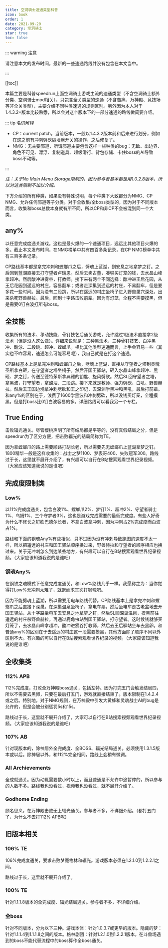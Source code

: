 ```yaml
---
title: 空洞骑士速通类型科普
icon: book
order: 1
date: 2021-09-20
category: 空洞骑士
star: true
toc: false
---
```


<!-- more -->

::: warning 注意

请注意本文的发布时间，最新的一些速通路线并没有包含在本文当中。

:::

[[toc]]

本篇主要是科普speedrun上面空洞骑士游戏主流的速通类型（不含空洞骑士额外分类、空洞骑士mod相关），只包含全关类型的速通（不含苦痛、万神殿、竞技场等非全关类型），主要介绍不同种类速通的规则区别。另外因为本人对于1.4.3.2+版本比较熟悉，所以会对这个版本下的一部分速通的路线做简要介绍。

::: tip 名词解释

- CP：current patch，当前版本，一般以1.4.3.2版本前和后来进行划分，例如在这之前有冲刺劈砍隔墙劈开关的操作，之后修复了。
- NMG：无主要邪道，所谓邪道主要包含这样一些种类的bug：无敌、出边界、角色不可见、漂浮、复制道具、超级滑行、背包存储、卡住boss的AI导致boss不动等。

:::

*注：关于No Main Menu Storage限制的，因为参与者基本都是用1.0.2.8版本，所以对这类限制不加以介绍。*

下方介绍的所有种类，如果没有特殊说明，每个种类下大致都分为NMG、CP NMG、允许任何邪道等子分类。对于全收集/全boss类型的，因为对于不同版本而言，收集和boss总数本身就有所不同，所以CP和非CP不会被混到同一个大类。

## any%

以任意完成度通关游戏。这也是最火爆的一个速通项目，远远比其他项目火爆的多。截止本文发布时间，在NMG榜单中共有四百多条记录，在CP NMG榜单中共有三百多条记录。

CP路线基本都是拿完冲刺和螳螂爪之后，劈魂上蓝湖，到安息之地拿梦之钉。之后回到蓝湖直接去打守望者卢瑞恩。然后去卖古董，凑够买灯笼的钱，去水晶山峰拿超冲。然后酸冲进雾谷，打教师。接下来有两个不同选择：酸冲进王后花园，从王后花园到遥远的村庄，容易翻车；或者走深巢到遥远的村庄，不易翻车，但是要多花一些时间。因为没有二段跳，所以在遥远的村庄坐椅子进入野兽巢穴深处，出来杀死野兽赫拉。最后，回到十字路击败前辈。因为有灯笼，全程不需要摸黑，但是需要0钉白波打所有boss。

## 全技能

收集所有的法术、移动技能、骨钉技艺后通关游戏，允许跳过1级法术直接拿2级法术（但是没人这么做）。详细来说就是：三种黑法术、三种骨钉技艺、白冲黑冲、酸泳、二段跳、超冲、螳螂爪。相比其他类型速通而言，上手会容易一些（其实也不咋容易，速通怎么可能容易呢），我自己就是在打这个速通。

CP路线基本上是拿完冲刺和螳螂爪之后，劈魂上蓝湖，直接从守望者之塔到灵魂圣所拿白砸，在守望者之塔坐椅子。然后开国王驿站，砸入水晶山峰拿超冲、黑砸、梦之钉，传送至德特茅斯拿典雅的钥匙、旋风劈砍。然后SL回守望者之塔，拿黑波，打守望者，拿酸泪、二段跳。接下来就是教师、强力劈砍、白吼、野兽赫拉。然后去王国边境拿冲刺劈砍和王之印记，去深渊学黑冲和黑吼，最后打前辈。和any%的区别在于，浪费了1600学黑波和冲刺劈砍，所以没钱买灯笼，全程摸黑，但是打boss比0钉白波容易的多。详细路线可以看我另一个专栏。

## True Ending

击败辐光通关。尽管樱桃声明了所有结局都是平等的，没有真假结局之分，但是speedrun为了区分方便，把击败辐光的结局简称为TE。

因为拿螳螂爪的路上需要顺路打胡长老，所以需要先无螳螂爪上蓝湖拿梦之钉。1800精华一般是这样收集的：战士之梦1100、梦表哥400、失败冠军300。路线过于长，这里就不展开介绍了，有兴趣可以自行在B站搜索观看世界纪录视频。（大家应该知道我说的是谁吧）

## 完成度限制类

### Low%

以11%完成度通关，包含白波1%、螳螂爪2%、梦钉1%、超冲2%、守望者骑士1%、乌姆1%、三个守梦者3%，这也是游戏完成需要的最低完成度。有些人好奇为什么不修长之钉砍巴德尔长者，不拿白波拿冲刺，因为冲刺占2%完成度而白波占1%。

路线和下面的钢魂Any%有些相似，只不过因为没有冲刺导致跑图的速度不太一样，所以把遥远的村庄和国王驿站顺序换过来，野兽赫拉和守望者的顺序相应也换过来。关于无冲刺怎么到达某些地方，有兴趣可以自行在B站搜索观看世界纪录视频。（大家应该知道我说的是谁吧）

### 钢魂Any%

在钢铁之魂模式下任意完成度通关，和Low%路线几乎一样。我愿称之为：当你觉得打Low%无冲刺太难了，就退而求其次打钢魂吧。

因为不能劈魂上蓝湖，所以需要用电车路线代替。CP路线基本上是拿完冲刺和螳螂爪之后直接下深巢。在深巢温泉坐椅子，拿电车票，然后坐电车走古老盆地去开国王驿站，从十字路坐电车去安息之地拿梦之钉，然后SL回深巢温泉，摸黑前往遥远的村庄杀野兽赫拉。再通过鹿角虫站到国王驿站，打守望者。这时候钱就够买灯笼了，去水晶山峰拿超冲。酸冲进雾谷打教师，然后去王后驿站坐车去黑卵。和普通any%的区别在于去遥远的村庄这一段需要摸黑，其他方面除了顺序不同以外区别不大。有兴趣的可以自行在B站搜索观看世界纪录的视频。（大家应该知道我说的是谁吧）

## 全收集类

### 112% APB

112%完成度，打败全万神殿boss通关，包括左特。因为打完五门会触发结局四，所以不需要去黑卵，只要在最后打五门，游戏就直接结束了。版本限制在1.4.2.4或之后。特别地，对于NMG规则，在万神殿中引发大黄蜂和灵魂战士AI的bug是允许的，但是会被分别惩罚5s和15s。

路线过于长，这里就不展开介绍了，大家可以自行在B站搜索视频观看世界纪录视频。（大家应该知道我说的是谁吧）

### 107% AB

针对现版本的，除神居外全完成度、全BOSS、辐光结局通关。必须使用1.3.1.5版本或以后。除神居以外，和112%完全相同，路线上会稍有微调。

### All Archievements

全成就通关。因为动辄需要数小时以上，而且速通是不允许中途暂停的，所以参与的人数不多。路线我也没看过，视频我也没看过，就不展开介绍了。

### Godhome Ending

顾名思义，在万神殿击败无上辐光通关。参与者不多，不详细介绍。（都打五门了，为什么不去打112% APB呢）

## 旧版本相关

### 106% TE

106%完成度通关，要求击败梦魇格林和辐光。游戏版本必须在1.2.1.0到1.2.2.1之间。

路线过于长，这里就不展开介绍了。

### 100% TE

针对1.1.1.8版本的全完成度、辐光结局通关。参与者不多，不详细介绍。

### 全boss

针对不同版本，分为以下三种。游戏本体：针对1.0.3.7或更早的版本。隐藏的梦：针对1.1.1.4到1.1.1.8之间的版本。格林剧团：针对1.2.1.0到1.2.2.1版本。在斗兽场遇到的boss不能代替流程中的boss算作全boss通关。